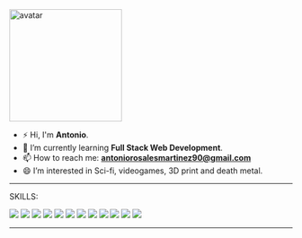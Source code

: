 <img src="https://i.imgur.com/9j4kV2g.gif" alt="avatar" width="200"/>

- ⚡ Hi, I'm **Antonio**.
- 🌱 I’m currently learning **Full Stack Web Development**.
- 📫 How to reach me: **antoniorosalesmartinez90@gmail.com**
- 😄 I’m interested in Sci-fi, videogames, 3D print and death metal.
<hr>
SKILLS:
<br>

![](https://img.shields.io/badge/HTML5-E34F26?style=for-the-badge&logo=html5&logoColor=white)
![](https://img.shields.io/badge/JavaScript-F7DF1E?style=for-the-badge&logo=javascript&logoColor=black)
![](https://img.shields.io/badge/Node.js-43853D?style=for-the-badge&logo=node.js&logoColor=white)
![](https://img.shields.io/badge/CSS3-1572B6?style=for-the-badge&logo=css3&logoColor=white)
![](https://img.shields.io/badge/Sass-CC6699?style=for-the-badge&logo=sass&logoColor=white)
![](https://img.shields.io/badge/Markdown-000000?style=for-the-badge&logo=markdown&logoColor=white)
![](https://img.shields.io/badge/Express.js-404D59?style=for-the-badge)
![](https://img.shields.io/badge/React-20232A?style=for-the-badge&logo=react&logoColor=61DAFB)
![](https://img.shields.io/badge/Netlify-00C7B7?style=for-the-badge&logo=netlify&logoColor=white)
![](https://img.shields.io/badge/MongoDB-4EA94B?style=for-the-badge&logo=mongodb&logoColor=white)
![](https://img.shields.io/badge/Heroku-430098?style=for-the-badge&logo=heroku&logoColor=white)
![](https://img.shields.io/badge/Google_Cloud-4285F4?style=for-the-badge&logo=google-cloud&logoColor=white)
<br>
<hr>
<br>




<!---
⭐️ From [saviomartin](https://github.com/saviomartin)
lethamburn/lethamburn is a ✨ special ✨ repository because its `README.md` (this file) appears on your GitHub profile.
You can click the Preview link to take a look at your changes.
--->
